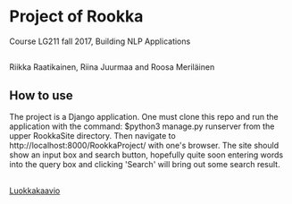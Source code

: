 # Project of Rookka
Course LG211 fall 2017, Building NLP Applications

## 

Riikka Raatikainen, Riina Juurmaa and Roosa Meriläinen

## How to use

The project is a Django application. One must clone this repo and run the application with the command: 
$python3 manage.py runserver 
from the upper RookkaSite directory. 
Then navigate to http://localhost:8000/RookkaProject/ with one's browser. The site should show an input box and search button, hopefully quite soon entering words into the query box and clicking 'Search' will bring out some search result.

##

[Luokkakaavio](https://yuml.me/fbf05817.png)

